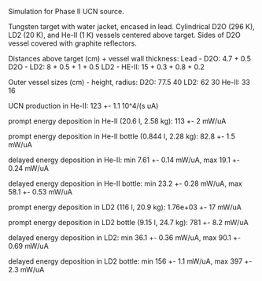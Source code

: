 Simulation for Phase II UCN source.

Tungsten target with water jacket, encased in lead.
Cylindrical D2O (296 K), LD2 (20 K), and He-II (1 K) vessels centered above target.
Sides of D2O vessel covered with graphite reflectors.

Distances above target (cm) + vessel wall thickness:
Lead - D2O: 4.7 + 0.5
D2O - LD2: 8 + 0.5 + 1 + 0.5
LD2 - HE-II: 15 + 0.3 + 0.8 + 0.2

Outer vessel sizes (cm) - height, radius:
D2O: 77.5 40
LD2: 62 30
He-II: 33 16

UCN production in He-II:
123 +- 1.1 10^4/(s uA)

prompt energy deposition in He-II (20.6 l, 2.58 kg):
113 +- 2 mW/uA

prompt energy deposition in He-II bottle (0.844 l, 2.28 kg):
82.8 +- 1.5 mW/uA

delayed energy deposition in He-II:
min 7.61 +- 0.14 mW/uA, max 19.1 +- 0.24 mW/uA

delayed energy deposition in He-II bottle:
min 23.2 +- 0.28 mW/uA, max 58.1 +- 0.53 mW/uA

prompt energy deposition in LD2 (116 l, 20.9 kg):
1.76e+03 +- 17 mW/uA

prompt energy deposition in LD2 bottle (9.15 l, 24.7 kg):
781 +- 8.2 mW/uA

delayed energy deposition in LD2:
min 36.1 +- 0.36 mW/uA, max 90.1 +- 0.69 mW/uA

delayed energy deposition in LD2 bottle:
min 156 +- 1.1 mW/uA, max 397 +- 2.3 mW/uA

